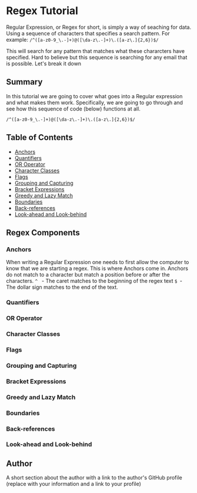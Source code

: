 # Regex Tutorial

Regular Expression, or Regex for short, is simply a way of seaching for data. Using a sequence of characters that specifies a search pattern. 
For example: ``` /^([a-z0-9_\.-]+)@([\da-z\.-]+)\.([a-z\.]{2,6})$/  ```

This will search for any pattern that matches what these chararcters have specified. Hard to believe but this sequence is searching for any email that is possible. Let's break it down

## Summary

In this tutorial we are going to cover what goes into a Regular expression and what makes them work. Specifically, we are going to go through and see how this sequence of code (below) functions at all. 

```/^([a-z0-9_\.-]+)@([\da-z\.-]+)\.([a-z\.]{2,6})$/ ```

## Table of Contents

- [Anchors](#anchors)
- [Quantifiers](#quantifiers)
- [OR Operator](#or-operator)
- [Character Classes](#character-classes)
- [Flags](#flags)
- [Grouping and Capturing](#grouping-and-capturing)
- [Bracket Expressions](#bracket-expressions)
- [Greedy and Lazy Match](#greedy-and-lazy-match)
- [Boundaries](#boundaries)
- [Back-references](#back-references)
- [Look-ahead and Look-behind](#look-ahead-and-look-behind)

## Regex Components

### Anchors
When writing a Regular Expression one needs to first allow the computer to know that we are starting a regex. This is where Anchors come in. Anchors do not match to a character but match a position before or after the characters. 
```^ ``` - The caret matches to the beginning of the regex text
```$ ```- The dollar sign matches to the end of the text.


### Quantifiers

### OR Operator

### Character Classes

### Flags

### Grouping and Capturing

### Bracket Expressions

### Greedy and Lazy Match

### Boundaries

### Back-references

### Look-ahead and Look-behind

## Author

A short section about the author with a link to the author's GitHub profile (replace with your information and a link to your profile)
